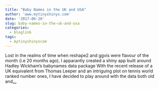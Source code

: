 ```yaml
---
title: "Baby Names in the UK and USA"
author: 'www.mytinyshinys.com'
date: '2017-06-20'
slug: baby-names-in-the-uk-and-usa
categories:
  - bloglink
tags:
  - mytinyshinyscom
---
```


Lost in the realms of time when reshape2 and ggvis were flavour of the month (i.e 20 months ago), I apparantly created a shiny app built around Hadley Wickham’s babynames data package With the recent release of a UK equivalent from Thomas Leeper and an intriguing plot on tennis world ranked number ones, I have decided to play around with the data both old and[... <i class="fas fa-external-link-alt"></i>](https://www.mytinyshinys.com/2017/06/20/babynames/)

